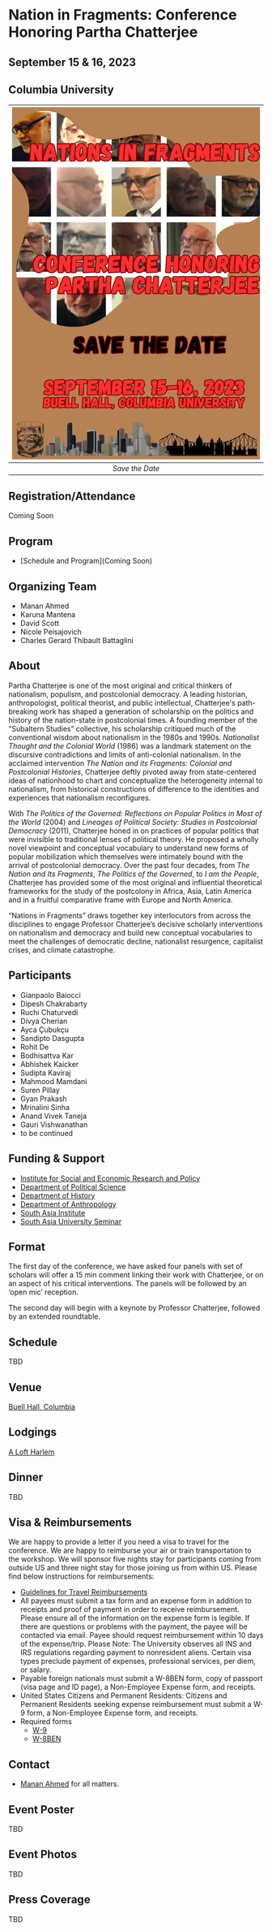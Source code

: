# Nation in Fragments: Conference Honoring Partha Chatterjee
## September 15 & 16, 2023
## Columbia University

| ![PC](images/pcfest.jpg) |
|:--:|
| *Save the Date* |

## Registration/Attendance
Coming Soon

## Program

- [Schedule and Program](Coming Soon)

## Organizing Team

- Manan Ahmed
- Karuna Mantena
- David Scott
- Nicole Peisajovich
- Charles Gerard Thibault Battaglini

## About

Partha Chatterjee is one of the most original and critical thinkers of nationalism, populism, and postcolonial democracy. A leading historian, anthropologist, political theorist, and public intellectual, Chatterjee's path-breaking work has shaped a generation of scholarship on the politics and history of the nation-state in postcolonial times. A founding member of the “Subaltern Studies” collective, his scholarship critiqued much of the conventional wisdom about nationalism in the 1980s and 1990s. *Nationalist Thought and the Colonial World* (1986) was a landmark statement on the discursive contradictions and limits of anti-colonial nationalism. In the acclaimed intervention *The Nation and its Fragments: Colonial and Postcolonial Histories*, Chatterjee deftly pivoted away from state-centered ideas of nationhood to chart and conceptualize the heterogeneity internal to nationalism, from historical constructions of difference to the identities and experiences that nationalism reconfigures.

With *The Politics of the Governed: Reflections on Popular Politics in Most of the World* (2004) and *Lineages of Political Society: Studies in Postcolonial Democracy* (2011), Chatterjee honed in on practices of popular politics that were invisible to traditional lenses of political theory. He proposed a wholly novel viewpoint and conceptual vocabulary to understand new forms of popular mobilization which themselves were intimately bound with the arrival of postcolonial democracy. Over the past four decades, from *The Nation and Its Fragments*, *The Politics of the Governed*, to *I am the People*, Chatterjee has provided some of the most original and influential theoretical frameworks for the study of the postcolony in Africa, Asia, Latin America and in a fruitful comparative frame with Europe and North America.

“Nations in Fragments” draws together key interlocutors from across the disciplines to engage Professor Chatterjee’s decisive scholarly interventions on nationalism and democracy and build new conceptual vocabularies to meet the challenges of democratic decline, nationalist resurgence, capitalist crises, and climate catastrophe.

## Participants

- Gianpaolo Baiocci
- Dipesh Chakrabarty
- Ruchi Chaturvedi
- Divya Cherian
- Ayca Çubukçu
- Sandipto Dasgupta
- Rohit De
- Bodhisattva Kar
- Abhishek Kaicker
- Sudipta Kaviraj
- Mahmood Mamdani
- Suren Pillay
- Gyan Prakash
- Mrinalini Sinha
- Anand Vivek Taneja
- Gauri Vishwanathan
- to be continued

## Funding & Support
- [Institute for Social and Economic Research and Policy](https://www.iserp.columbia.edu/)
- [Department of Political Science](https://sofheyman.org/)
- [Department of History](http://history.columbia.edu)
- [Department of Anthropology](http://anthropology.columbia.edu)
- [South Asia Institute](http://sai.columbia.edu)
- [South Asia University Seminar](https://universityseminars.columbia.edu/seminars/south-asia/)


## Format

The first day of the conference, we have asked four panels with set of scholars will offer a 15 min comment linking their work with Chatterjee, or on an aspect of his critical interventions. The panels will be followed by an ‘open mic’ reception.

The second day will begin with a keynote by Professor Chatterjee, followed by an extended roundtable.

## Schedule
TBD

## Venue
[Buell Hall, Columbia](https://www.iserp.columbia.edu/sites/default/files/Directions%20to%20Buell%20Hall.pdf)

## Lodgings
[A Loft Harlem](https://www.marriott.com/en-us/hotels/nyclh-aloft-harlem/overview/)

## Dinner
TBD

## Visa & Reimbursements
We are happy to provide a letter if you need a visa to travel for the conference. We are happy to reimburse your air or train transportation to the workshop. We will sponsor five nights stay for participants coming from outside US and three night stay for those joining us from within US. Please find below instructions for reimbursements:
* [Guidelines for Travel Reimbursements](http://history.columbia.edu/resources/reimbursement-and-payment-for-non-cu-employees/)
 * All payees must submit a tax form and an expense form in addition to receipts and proof of payment in order to receive reimbursement. Please ensure all of the information on the expense form is legible. If there are questions or problems with the payment, the payee will be contacted via email. Payee should request reimbursement within 10 days of the expense/trip. Please Note: The University observes all INS and IRS regulations regarding payment to nonresident aliens. Certain visa types preclude payment of expenses, professional services, per diem, or salary.
 * Payable foreign nationals must submit a W-8BEN form, copy of passport (visa page and ID page), a Non-Employee Expense form, and receipts.
 * United States Citizens and Permanent Residents: Citizens and Permanent Residents seeking expense reimbursement must submit a W-9 form, a Non-Employee Expense form, and receipts.
* Required forms
  * [W-9](https://www.irs.gov/pub/irs-pdf/fw9.pdf)
  * [W-8BEN](https://www.irs.gov/pub/irs-pdf/fw8ben.pdf)

## Contact
* [Manan Ahmed](mailto:ma3179@columbia.edu) for all matters.

## Event Poster
TBD

## Event Photos
TBD
## Press Coverage
TBD
